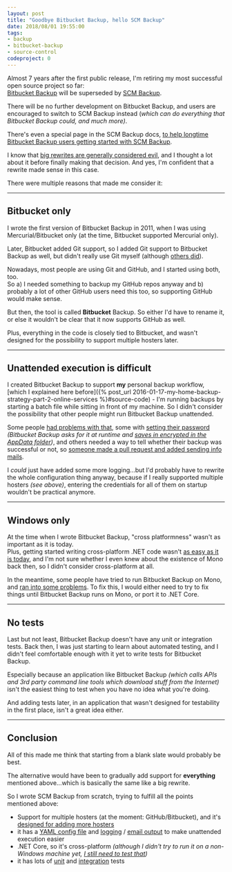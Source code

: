 ```yaml
---
layout: post
title: "Goodbye Bitbucket Backup, hello SCM Backup"
date: 2018/08/01 19:55:00
tags:
- backup
- bitbucket-backup
- source-control
codeproject: 0
---
```


Almost 7 years after the first public release, I'm retiring my most successful open source project so far:  
[Bitbucket Backup](https://christianspecht.de/bitbucket-backup/) will be superseded by [SCM Backup](https://scm-backup.org/).

There will be no further development on Bitbucket Backup, and users are encouraged to switch to SCM Backup instead (*which can do everything that Bitbucket Backup could, and much more)*.

There's even a special page in the SCM Backup docs, [to help longtime Bitbucket Backup users getting started with SCM Backup](https://docs.scm-backup.org/en/latest/bitbucket-backup-users/).

I know that [big rewrites are generally considered evil](https://www.joelonsoftware.com/2000/04/06/things-you-should-never-do-part-i/), and I thought a lot about it before finally making that decision. And yes, I'm confident that a rewrite made sense in this case.

There were multiple reasons that made me consider it:

---

## Bitbucket only

I wrote the first version of Bitbucket Backup in 2011, when I was using Mercurial/Bitbucket only (at the time, Bitbucket supported Mercurial only).

Later, Bitbucket added Git support, so I added Git support to Bitbucket Backup as well, but didn't really use Git myself (although [others did](https://github.com/christianspecht/bitbucket-backup/issues/22#issuecomment-570715963)).

Nowadays, most people are using Git and GitHub, and I started using both, too.  
So a) I needed something to backup my GitHub repos anyway and b) probably a lot of other GitHub users need this too, so supporting GitHub would make sense.

But then, the tool is called **Bitbucket** Backup. So either I'd have to rename it, or else it wouldn't be clear that it now supports GitHub as well.

Plus, everything in the code is closely tied to Bitbucket, and wasn't designed for the possibility to support multiple hosters later.

---

## Unattended execution is difficult

I created Bitbucket Backup to support **my** personal backup workflow, [which I explained here before]({% post_url 2016-01-17-my-home-backup-strategy-part-2-online-services %}#source-code) - I'm running backups by starting a batch file while sitting in front of my machine. So I didn't consider the possibility that other people might run Bitbucket Backup unattended.

Some people [had problems with that](https://github.com/christianspecht/bitbucket-backup/issues/20), some with [setting their password](https://github.com/christianspecht/bitbucket-backup/issues/18) *(Bitbucket Backup asks for it at runtime and [saves in encrypted in the AppData folder](https://github.com/christianspecht/bitbucket-backup/blob/master/src/BitbucketBackup/Config.cs))*, and others needed a way to tell whether their backup was successful or not, so [someone made a pull request and added sending info mails](https://github.com/christianspecht/bitbucket-backup/commit/494a998eb98911c6d7d58047418fc84a893c00cb).

I *could* just have added some more logging...but I'd probably have to rewrite the whole configuration thing anyway, because if I really supported multiple hosters *(see above)*, entering the credentials for all of them on startup wouldn't be practical anymore.

---

## Windows only

At the time when I wrote Bitbucket Backup, "cross platformness" wasn't as important as it is today.  
Plus, getting started writing cross-platform .NET code wasn't [as easy as it is today](https://dotnet.github.io/), and I'm not sure whether I even knew about the existence of Mono back then, so I didn't consider cross-platform at all.

In the meantime, some people have tried to run Bitbucket Backup on Mono, and [ran into some problems](https://github.com/christianspecht/bitbucket-backup/issues/38). To fix this, I would either need to try to fix things until Bitbucket Backup runs on Mono, or port it to .NET Core.

---

## No tests

Last but not least, Bitbucket Backup doesn't have any unit or integration tests. Back then, I was just starting to learn about automated testing, and I didn't feel comfortable enough with it yet to write tests for Bitbucket Backup.

Especially because an application like Bitbucket Backup *(which calls APIs and 3rd party command line tools which download stuff from the Internet)* isn't the easiest thing to test when you have no idea what you're doing.

And adding tests later, in an application that wasn't designed for testability in the first place, isn't a great idea either.

---

## Conclusion

All of this made me think that starting from a blank slate would probably be best.

The alternative would have been to gradually add support for **everything** mentioned above...which is basically the same like a big rewrite.

So I wrote SCM Backup from scratch, trying to fulfill all the points mentioned above:

- Support for multiple hosters (at the moment: GitHub/Bitbucket), and it's [designed for adding more hosters](https://docs.scm-backup.org/en/latest/contribute-app-hoster/)
- it has a [YAML config file](https://docs.scm-backup.org/en/latest/config/) and [logging](https://docs.scm-backup.org/en/latest/output-logging/) / [email output](https://docs.scm-backup.org/en/latest/output-email/) to make unattended execution easier
- .NET Core, so it's cross-platform *(although I didn't try to run it on a non-Windows machine yet, [I still need to test that](https://github.com/christianspecht/scm-backup/issues/6))*
- it has lots of [unit](https://github.com/christianspecht/scm-backup/tree/master/src/ScmBackup.Tests) and [integration](https://github.com/christianspecht/scm-backup/tree/master/src/ScmBackup.Tests.Integration) tests
